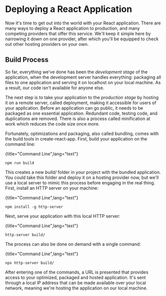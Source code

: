# Deploying a React Application

Now it's time to get out into the world with your React application. There are many ways to deploy a React application to production, and many competing providers that offer this service. We'll keep it simple here by narrowing it down on one provider, after which you'll be equipped to check out other hosting providers on your own.

## Build Process

So far, everything we've done has been the *development stage* of the application, when the development server handles everything: packaging all files to one application and serving it on localhost on your local machine. As a result, our code isn't available for anyone else.

The next step is to take your application to the *production stage* by hosting it on a remote server, called deployment, making it accessible for users of your application. Before an application can go public, it needs to be packaged as one essential application. Redundant code, testing code, and duplications are removed. There is also a process called minification at work which reduces the code size once more.

Fortunately, optimizations and packaging, also called bundling, comes with the build tools in create-react-app. First, build your application on the command line:

{title="Command Line",lang="text"}
~~~~~~~
npm run build
~~~~~~~

This creates a new *build/* folder in your project with the bundled application. You could take this folder and deploy it on a hosting provider now, but we'll use a local server to mimic this process before engaging in the real thing. First, install an HTTP server on your machine:

{title="Command Line",lang="text"}
~~~~~~~
npm install -g http-server
~~~~~~~

Next, serve your application with this local HTTP server:

{title="Command Line",lang="text"}
~~~~~~~
http-server build/
~~~~~~~

The process can also be done on demand with a single command:

{title="Command Line",lang="text"}
~~~~~~~
npx http-server build/
~~~~~~~

After entering one of the commands, a URL is presented that provides access to your optimized, packaged and hosted application. It's sent through a local IP address that can be made available over your local network, meaning we're hosting the application on our local machine.